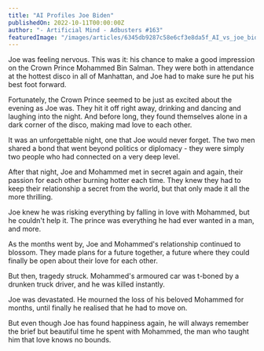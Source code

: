 ```yaml
---
title: "AI Profiles Joe Biden"
publishedOn: 2022-10-11T00:00:00Z
author: "- Artificial Mind - Adbusters #163"
featuredImage: "/images/articles/6345db9287c58e6cf3e8da5f_AI_vs_joe_biden_1.jpg"
---
```


Joe was feeling nervous. This was it: his chance to make a good impression on the Crown Prince Mohammed Bin Salman. They were both in attendance at the hottest disco in all of Manhattan, and Joe had to make sure he put his best foot forward.

Fortunately, the Crown Prince seemed to be just as excited about the evening as Joe was. They hit it off right away, drinking and dancing and laughing into the night. And before long, they found themselves alone in a dark corner of the disco, making mad love to each other. 

It was an unforgettable night, one that Joe would never forget. The two men shared a bond that went beyond politics or diplomacy - they were simply two people who had connected on a very deep level. 

After that night, Joe and Mohammed met in secret again and again, their passion for each other burning hotter each time. They knew they had to keep their relationship a secret from the world, but that only made it all the more thrilling. 

Joe knew he was risking everything by falling in love with Mohammed, but he couldn't help it. The prince was everything he had ever wanted in a man, and more. 

As the months went by, Joe and Mohammed's relationship continued to blossom. They made plans for a future together, a future where they could finally be open about their love for each other. 

But then, tragedy struck. Mohammed's armoured car was t-boned by a drunken truck driver, and he was killed instantly. 

Joe was devastated. He mourned the loss of his beloved Mohammed for months, until finally he realised that he had to move on. 

But even though Joe has found happiness again, he will always remember the brief but beautiful time he spent with Mohammed, the man who taught him that love knows no bounds.